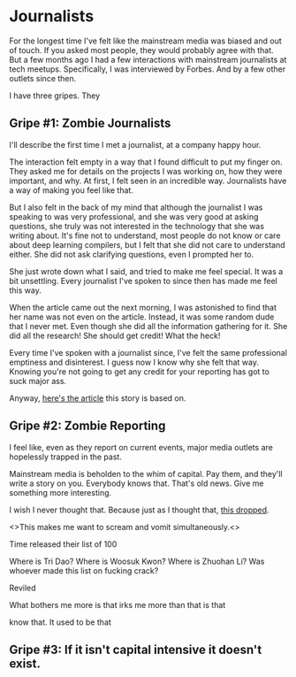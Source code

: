 

# Journalists

For the longest time I've felt like the mainstream media was biased and out of touch. If 
you asked most people, they would probably agree with that. But a few months ago I had a 
few interactions with mainstream journalists at tech meetups. Specifically, I was 
interviewed by Forbes. And by a few other outlets since then.

I have three gripes. They


## Gripe #1: Zombie Journalists

I'll describe the first time I met a journalist, at a company happy hour.

The interaction felt empty in a way that I found difficult to put my finger on. They 
asked me for details on the projects I was working on, how they were important, and why. 
At first, I felt seen in an incredible way. Journalists have a way of making you feel 
like that.

But I also felt in the back of my mind that although the journalist I was speaking to 
was very professional, and she was very good at asking questions, she truly was not 
interested in the technology that she was writing about. It's fine not to understand, 
most people do not know or care about deep learning compilers, but I felt that she did 
not care to understand either. She did not ask clarifying questions, even I prompted her 
to.

She just wrote down what I said, and tried to make me feel special. It was a bit 
unsettling. Every journalist I've spoken to since then has made me feel this way.

When the article came out the next morning, I was astonished to find that her name was 
not even on the article. Instead, it was some random dude that I never met. Even though 
she did all the information gathering for it. She did all the research! She should get 
credit! What the heck!

Every time I've spoken with a journalist since, I've felt the same professional 
emptiness and disinterest. I guess now I know why she felt that way. Knowing you're not 
going to get any credit for your reporting has got to suck major ass.

Anyway, [here's the article](https://www.forbes.com/sites/craigsmith/2024/03/28/lightning-studio-an-ios-for-ai-development/) 
this story is based on.


## Gripe #2: Zombie Reporting

I feel like, even as they report on current events, major media outlets are hopelessly trapped in the past.

Mainstream media is beholden to the whim of capital. Pay them, and they'll write a story on you. Everybody knows that. That's old news. Give me something more interesting.

I wish I never thought that. Because just as I thought that, [this dropped](https://time.com/collection/time100-ai-2024/).

<>This makes me want to scream and vomit simultaneously.<>

Time released their list of 100

Where is Tri Dao? Where is Woosuk Kwon? Where is Zhuohan Li? Was whoever made this list 
on fucking crack?

Reviled 

What bothers me more is that irks me more than that is that

 know that. It used to be that 



## Gripe #3: If it isn't capital intensive it doesn't exist.

